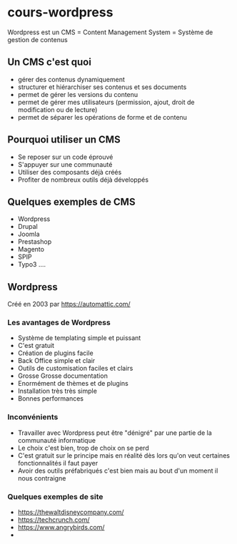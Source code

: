 # cours-wordpress

Wordpress est un CMS = Content Management System = Système de gestion de contenus

## Un CMS c'est quoi

- gérer des contenus dynamiquement
- structurer et hiérarchiser ses contenus et ses documents
- permet de gérer les versions du contenu
- permet de gérer mes utilisateurs (permission, ajout, droit de modification ou de lecture)
- permet de séparer les opérations de forme et de contenu

## Pourquoi utiliser un CMS

- Se reposer sur un code éprouvé
- S'appuyer sur une communauté 
- Utiliser des composants déjà créés
- Profiter de nombreux outils déjà développés

## Quelques exemples de CMS

- Wordpress
- Drupal
- Joomla
- Prestashop
- Magento
- SPIP
- Typo3
....

## Wordpress

Créé en 2003 par https://automattic.com/

### Les avantages de Wordpress

- Système de templating simple et puissant
- C'est gratuit
- Création de plugins facile
- Back Office simple et clair
- Outils de customisation faciles et clairs
- Grosse Grosse documentation
- Enormément de thèmes et de plugins
- Installation très très simple
- Bonnes performances

### Inconvénients

- Travailler avec Wordpress peut être "dénigré" par une partie de la communauté informatique
- Le choix c'est bien, trop de choix on se perd
- C'est gratuit sur le principe mais en réalité dès lors qu'on veut certaines fonctionnalités il faut payer
- Avoir des outils préfabriqués c'est bien mais au bout d'un moment il nous contraigne

### Quelques exemples de site 

- https://thewaltdisneycompany.com/
- https://techcrunch.com/
- https://www.angrybirds.com/
- 
